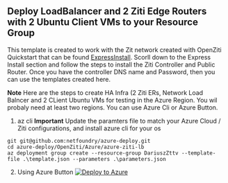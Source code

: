 
## Deploy LoadBalancer and 2 Ziti Edge Routers with 2 Ubuntu Client VMs to your Resource Group

This template is created to work with the Zit network created with OpenZiti Quickstart that can be found [ExpressInstall](https://openziti.github.io/ziti/quickstarts/network/hosted.html). Scorll down to the Express Install section and follow the steps to install the Ziti Controller and Public Router. Once you have the controller DNS name and Password, then you can use the templates created here.

**Note**
    Here are the steps to create HA Infra (2 Ziti ERs, Network Load Balncer and 2 CLient Ubuntu VMs for testing in the Azure Region. You wil probaly need at least two regions. You can use Azure Cli or Azure Button.

1. az cli
**Important**
    Update the paramters file to match your Azure Cloud / Ziti configurations, and install azure cli for your os

```
git git@github.com:netfoundry/azure-deploy.git
cd azure-deploy/OpenZiti/Azure/azure-ziti-lb
az deployment group create --resource-group DariuszZttv --template-file .\template.json --parameters .\parameters.json
```
2. Using Azure Button
[![Deploy to Azure](https://azurecomcdn.azureedge.net/mediahandler/acomblog/media/Default/blog/deploybutton.png)](https://portal.azure.com/#create/Microsoft.Template/uri/https%3A%2F%2Fraw.githubusercontent.com%2FNetFoundry%2Fazure-deploy%2FupdateManagedAppMEC%2FOpenZiti%2FAzure%2Fazure-ziti-lb%2Ftemplate.json)